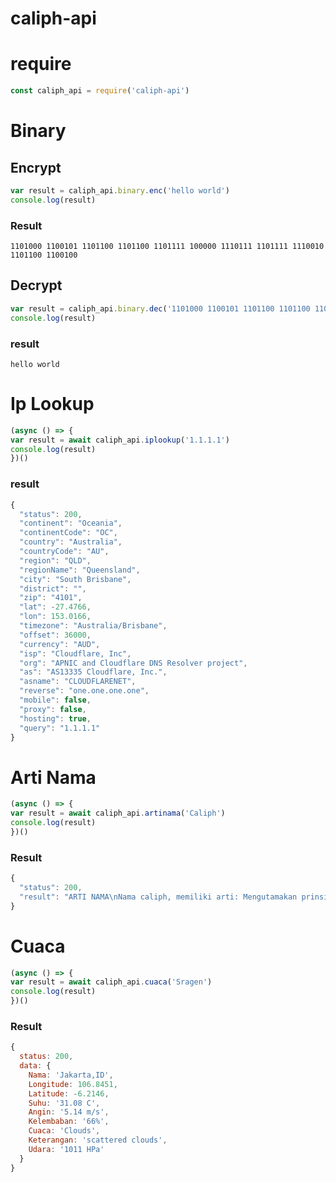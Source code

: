 # caliph-api


# require
```js
const caliph_api = require('caliph-api')
```



# Binary

## Encrypt
```js
var result = caliph_api.binary.enc('hello world')
console.log(result)
```
### Result 
```1101000 1100101 1101100 1101100 1101111 100000 1110111 1101111 1110010 1101100 1100100```


## Decrypt 
```js
var result = caliph_api.binary.dec('1101000 1100101 1101100 1101100 1101111 100000 1110111 1101111 1110010 1101100 1100100')
console.log(result)
```

### result 
```hello world```



# Ip Lookup
```js
(async () => {
var result = await caliph_api.iplookup('1.1.1.1')
console.log(result)
})()
```
### result
```js
{
  "status": 200,
  "continent": "Oceania",
  "continentCode": "OC",
  "country": "Australia",
  "countryCode": "AU",
  "region": "QLD",
  "regionName": "Queensland",
  "city": "South Brisbane",
  "district": "",
  "zip": "4101",
  "lat": -27.4766,
  "lon": 153.0166,
  "timezone": "Australia/Brisbane",
  "offset": 36000,
  "currency": "AUD",
  "isp": "Cloudflare, Inc",
  "org": "APNIC and Cloudflare DNS Resolver project",
  "as": "AS13335 Cloudflare, Inc.",
  "asname": "CLOUDFLARENET",
  "reverse": "one.one.one.one",
  "mobile": false,
  "proxy": false,
  "hosting": true,
  "query": "1.1.1.1"
}
```

# Arti Nama

```js
(async () => {
var result = await caliph_api.artinama('Caliph')
console.log(result)
})()
```

### Result
```js
{
  "status": 200,
  "result": "ARTI NAMA\nNama caliph, memiliki arti: Mengutamakan prinsip, keteraturan, pelayanan, sulit menerima batasan dan perkembangan yang mapan.\n\nAnda mempunyai karakter yang unik dan kuat. Tanpa anda sadari, banyak orang akan merasa sopan dan tampil apa adanya. Kegigihan anda dalam meraih kesuksesan karir tidak perlu diragukan lagi. Anda orang yang sangat berambisi untuk maju. Biasanya orang yang berkarakter nama ini adalah orang-orang yang menuju sukses dengan jerih payah mereka sendiri meski tidak ada orang yang membantu dalam perjalanan karir mereka. Akan tetapi, anda tetap menyenangi pekerjaan yang sifatnya rutinitas. Anda orang yang tidak pandai dalam bersosialisasi. Anda orang yang cukup puas dengan kehidupan yang serba menyendiri karena anda ingin mendapatkan keseimbngan antara keramaian dan ketenangan."
}
```


# Cuaca

```js
(async () => {
var result = await caliph_api.cuaca('Sragen')
console.log(result)
})()
```

### Result
```js
{
  status: 200,
  data: {
    Nama: 'Jakarta,ID',
    Longitude: 106.8451,
    Latitude: -6.2146,
    Suhu: '31.08 C',
    Angin: '5.14 m/s',
    Kelembaban: '66%',
    Cuaca: 'Clouds',
    Keterangan: 'scattered clouds',
    Udara: '1011 HPa'
  }
}
```
